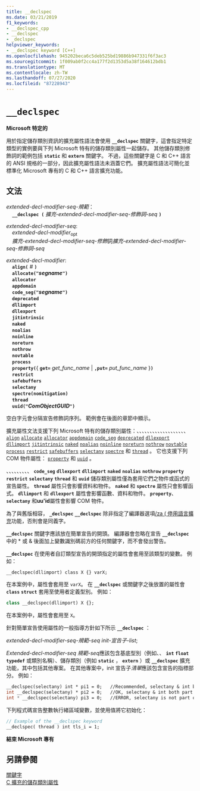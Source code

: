 ```yaml
---
title: __declspec
ms.date: 03/21/2019
f1_keywords:
- __declspec_cpp
- __declspec
- _declspec
helpviewer_keywords:
- __declspec keyword [C++]
ms.openlocfilehash: 945202beca6c5deb525bd19886b947331f6f3ac3
ms.sourcegitcommit: 1f009ab0f2cc4a177f2d1353d5a38f164612bdb1
ms.translationtype: MT
ms.contentlocale: zh-TW
ms.lasthandoff: 07/27/2020
ms.locfileid: "87228943"
---
```

# `__declspec`

**Microsoft 特定的**

用於指定儲存類別資訊的擴充屬性語法會使用 **`__declspec`** 關鍵字，這會指定特定類型的實例要與下列 Microsoft 特有的儲存類別屬性一起儲存。 其他儲存類別修飾詞的範例包括 **`static`** 和 **`extern`** 關鍵字。 不過，這些關鍵字是 C 和 C++ 語言的 ANSI 規格的一部分，因此擴充屬性語法未涵蓋它們。 擴充屬性語法可簡化並標準化 Microsoft 專有的 C 和 C++ 語言擴充功能。

## <a name="grammar"></a>文法

*extended-decl-modifier-seq-規範*：<br/>
&nbsp;&nbsp;&nbsp;&nbsp;**`__declspec (`**  *擴充-extended-decl-modifier-seq-修飾詞-seq*  **`)`**

*extended-decl-modifier-seq*:<br/>
&nbsp;&nbsp;&nbsp;&nbsp;*extended-decl-modifier*<sub>opt</sub><br/>
&nbsp;&nbsp;&nbsp;&nbsp;*擴充-extended-decl-modifier-seq-修飾*詞*擴充-extended-decl-modifier-seq-修飾詞-seq*

*extended-decl-modifier*:<br/>
&nbsp;&nbsp;&nbsp;&nbsp;**`align(`** *#* **`)`**<br/>
&nbsp;&nbsp;&nbsp;&nbsp;**`allocate("`***segname***`")`**<br/>
&nbsp;&nbsp;&nbsp;&nbsp;**`allocator`**<br/>
&nbsp;&nbsp;&nbsp;&nbsp;**`appdomain`**<br/>
&nbsp;&nbsp;&nbsp;&nbsp;**`code_seg("`***segname***`")`**<br/>
&nbsp;&nbsp;&nbsp;&nbsp;**`deprecated`**<br/>
&nbsp;&nbsp;&nbsp;&nbsp;**`dllimport`**<br/>
&nbsp;&nbsp;&nbsp;&nbsp;**`dllexport`**<br/>
&nbsp;&nbsp;&nbsp;&nbsp;**`jitintrinsic`**<br/>
&nbsp;&nbsp;&nbsp;&nbsp;**`naked`**<br/>
&nbsp;&nbsp;&nbsp;&nbsp;**`noalias`**<br/>
&nbsp;&nbsp;&nbsp;&nbsp;**`noinline`**<br/>
&nbsp;&nbsp;&nbsp;&nbsp;**`noreturn`**<br/>
&nbsp;&nbsp;&nbsp;&nbsp;**`nothrow`**<br/>
&nbsp;&nbsp;&nbsp;&nbsp;**`novtable`**<br/>
&nbsp;&nbsp;&nbsp;&nbsp;**`process`**<br/>
&nbsp;&nbsp;&nbsp;&nbsp;**`property(`**{ **`get=`** _get_func_name_ &#124; **`,put=`** _put_func_name_ }**`)`**<br/>
&nbsp;&nbsp;&nbsp;&nbsp;**`restrict`**<br/>
&nbsp;&nbsp;&nbsp;&nbsp;**`safebuffers`**<br/>
&nbsp;&nbsp;&nbsp;&nbsp;**`selectany`**<br/>
&nbsp;&nbsp;&nbsp;&nbsp;**`spectre(nomitigation)`**<br/>
&nbsp;&nbsp;&nbsp;&nbsp;**`thread`**<br/>
&nbsp;&nbsp;&nbsp;&nbsp;**`uuid("`***ComObjectGUID***`")`**

空白字元會分隔宣告修飾詞序列。 範例會在後面的章節中顯示。

擴充屬性文法支援下列 Microsoft 特有的儲存類別屬性：、、、、、、、、、、、、、、、、、、、 [`align`](../cpp/align-cpp.md) [`allocate`](../cpp/allocate.md) [`allocator`](../cpp/allocator.md) [`appdomain`](../cpp/appdomain.md) [`code_seg`](../cpp/code-seg-declspec.md) [`deprecated`](../cpp/deprecated-cpp.md) [`dllexport`](../cpp/dllexport-dllimport.md) [`dllimport`](../cpp/dllexport-dllimport.md) [`jitintrinsic`](../cpp/jitintrinsic.md) [`naked`](../cpp/naked-cpp.md) [`noalias`](../cpp/noalias.md) [`noinline`](../cpp/noinline.md) [`noreturn`](../cpp/noreturn.md) [`nothrow`](../cpp/nothrow-cpp.md) [`novtable`](../cpp/novtable.md) [`process`](../cpp/process.md) [`restrict`](../cpp/restrict.md) [`safebuffers`](../cpp/safebuffers.md) [`selectany`](../cpp/selectany.md) [`spectre`](../cpp/spectre.md) 和 [`thread`](../cpp/thread.md) 。 它也支援下列 COM 物件屬性： [`property`](../cpp/property-cpp.md) 和 [`uuid`](../cpp/uuid-cpp.md) 。

、、、、、、、、、 **`code_seg`** **`dllexport`** **`dllimport`** **`naked`** **`noalias`** **`nothrow`** **`property`** **`restrict`** **`selectany`** **`thread`** 和 **`uuid`** 儲存類別屬性僅為套用它們之物件或函式的宣告屬性。 **`thread`** 屬性只會影響資料和物件。 **`naked`** 和 **`spectre`** 屬性只會影響函式。 **`dllimport`** 和 **`dllexport`** 屬性會影響函數、資料和物件。 **`property`**、 **`selectany`** 和**uu'id**屬性會影響 COM 物件。

為了與舊版相容， **`_declspec`** **`__declspec`** 除非指定了編譯器選項[/za \( 停用語言擴充](../build/reference/za-ze-disable-language-extensions.md)功能，否則會是同義字。

**`__declspec`** 關鍵字應該放在簡單宣告的開頭。 編譯器會忽略在宣告 **`__declspec`** 中的 * 或 & 後面加上變數識別碼前方的任何關鍵字，而不會發出警告。

**`__declspec`** 在使用者自訂類型宣告的開頭指定的屬性會套用至該類型的變數。 例如：

```cpp
__declspec(dllimport) class X {} varX;
```

在本案例中，屬性會套用至 `varX`。 在 **`__declspec`** 或關鍵字之後放置的屬性會 **`class`** **`struct`** 套用至使用者定義型別。 例如：

```cpp
class __declspec(dllimport) X {};
```

在本案例中，屬性會套用至 `X`。

針對簡單宣告使用屬性的一般指導方針如下所示 **`__declspec`** ：

*extended-decl-modifier-seq-規範-seq* *init-宣告子-list*;

*Extended-decl-modifier-seq 規範-seq*應該包含基底型別（例如、、 **`int`** **`float`** **`typedef`** 或類別名稱）、儲存類別（例如 **`static`** ， **`extern`** ）或 **`__declspec`** 擴充功能，其中包括其他專案。 在其他專案中，init 宣告子*清單*應該包含宣告的指標部分。 例如：

```cpp
__declspec(selectany) int * pi1 = 0;   //Recommended, selectany & int both part of decl-specifier
int __declspec(selectany) * pi2 = 0;   //OK, selectany & int both part of decl-specifier
int * __declspec(selectany) pi3 = 0;   //ERROR, selectany is not part of a declarator
```

下列程式碼宣告整數執行緒區域變數，並使用值將它初始化：

```cpp
// Example of the __declspec keyword
__declspec( thread ) int tls_i = 1;
```

**結束 Microsoft 專有**

## <a name="see-also"></a>另請參閱

[關鍵字](../cpp/keywords-cpp.md)<br/>
[C 擴充的儲存類別屬性](../c-language/c-extended-storage-class-attributes.md)
